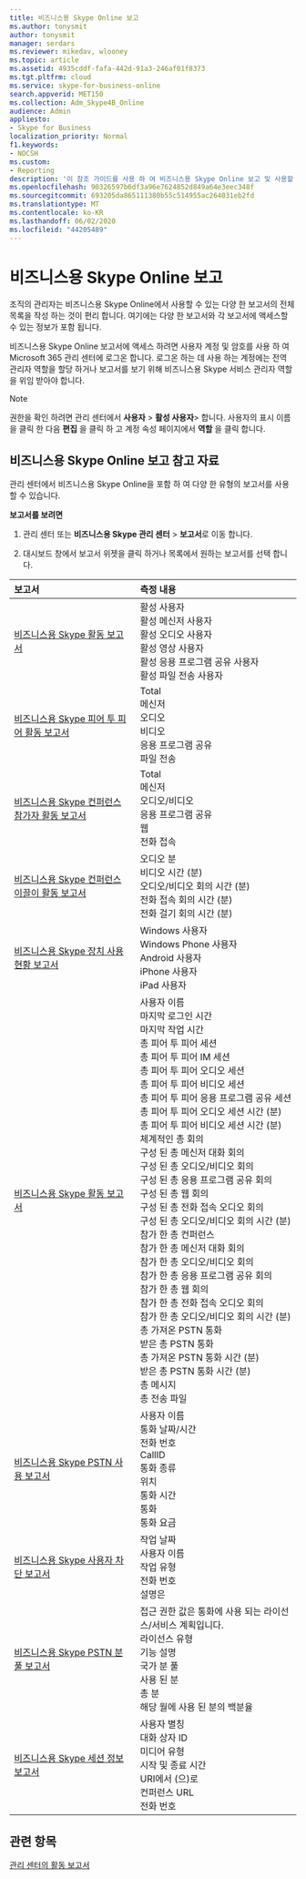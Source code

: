 ```yaml
---
title: 비즈니스용 Skype Online 보고
ms.author: tonysmit
author: tonysmit
manager: serdars
ms.reviewer: mikedav, wlooney
ms.topic: article
ms.assetid: 4935cddf-fafa-442d-91a3-246af01f8373
ms.tgt.pltfrm: cloud
ms.service: skype-for-business-online
search.appverid: MET150
ms.collection: Adm_Skype4B_Online
audience: Admin
appliesto:
- Skype for Business
localization_priority: Normal
f1.keywords:
- NOCSH
ms.custom:
- Reporting
description: '이 참조 가이드를 사용 하 여 비즈니스용 Skype Online 보고 및 사용할 수 있는 정보에 대해 알아보세요. '
ms.openlocfilehash: 90326597b6df3a96e7624852d849a64e3eec348f
ms.sourcegitcommit: 693205da865111380b55c514955ac264031eb2fd
ms.translationtype: MT
ms.contentlocale: ko-KR
ms.lasthandoff: 06/02/2020
ms.locfileid: "44205489"
---
```

# <a name="skype-for-business-online-reporting"></a>비즈니스용 Skype Online 보고

조직의 관리자는 비즈니스용 Skype Online에서 사용할 수 있는 다양 한 보고서의 전체 목록을 작성 하는 것이 편리 합니다. 여기에는 다양 한 보고서와 각 보고서에 액세스할 수 있는 정보가 포함 됩니다.
  
비즈니스용 Skype Online 보고서에 액세스 하려면 사용자 계정 및 암호를 사용 하 여 Microsoft 365 관리 센터에 로그온 합니다. 로그온 하는 데 사용 하는 계정에는 전역 관리자 역할을 할당 하거나 보고서를 보기 위해 비즈니스용 Skype 서비스 관리자 역할을 위임 받아야 합니다.
  
> [!NOTE]
> 권한을 확인 하려면 관리 센터에서 **사용자**  >  **활성 사용자**> 합니다. 사용자의 표시 이름을 클릭 한 다음 **편집** 을 클릭 하 고 계정 속성 페이지에서 **역할** 을 클릭 합니다.
  
## <a name="skype-for-business-online-reporting-reference"></a>비즈니스용 Skype Online 보고 참고 자료

관리 센터에서 비즈니스용 Skype Online을 포함 하 여 다양 한 유형의 보고서를 사용할 수 있습니다.
  
 **보고서를 보려면**
  
1. 관리 센터 또는 **비즈니스용 Skype 관리 센터**  >  **보고서**로 이동 합니다.
    
2. 대시보드 창에서 보고서 위젯을 클릭 하거나 목록에서 원하는 보고서를 선택 합니다.
    
|**보고서**|**측정 내용**|
|:-----|:-----|
|[비즈니스용 Skype 활동 보고서](activity-report.md) <br/> | 활성 사용자 <br/>  활성 메신저 사용자 <br/>  활성 오디오 사용자 <br/>  활성 영상 사용자 <br/>  활성 응용 프로그램 공유 사용자 <br/>  활성 파일 전송 사용자 <br/> |
|[비즈니스용 Skype 피어 투 피어 활동 보고서](peer-to-peer-activity-report.md) <br/> | Total <br/>  메신저 <br/>  오디오 <br/>  비디오 <br/>  응용 프로그램 공유 <br/>  파일 전송 <br/> |
|[비즈니스용 Skype 컨퍼런스 참가자 활동 보고서](conference-participant-activity-report.md) <br/> | Total <br/>  메신저 <br/>  오디오/비디오 <br/>  응용 프로그램 공유 <br/>  웹 <br/>  전화 접속 <br/> |
|[비즈니스용 Skype 컨퍼런스 이끌이 활동 보고서](conference-organizer-activity-report.md) <br/> | 오디오 분 <br/>  비디오 시간 (분) <br/>  오디오/비디오 회의 시간 (분) <br/>  전화 접속 회의 시간 (분) <br/>  전화 걸기 회의 시간 (분) <br/> |
|[비즈니스용 Skype 장치 사용 현황 보고서](device-usage-report.md) <br/> | Windows 사용자 <br/>  Windows Phone 사용자 <br/>  Android 사용자 <br/>  iPhone 사용자 <br/>  iPad 사용자 <br/> |
|[비즈니스용 Skype 활동 보고서](activity-report.md) <br/> | 사용자 이름 <br/>  마지막 로그인 시간 <br/>  마지막 작업 시간 <br/>  총 피어 투 피어 세션 <br/>  총 피어 투 피어 IM 세션 <br/>  총 피어 투 피어 오디오 세션 <br/>  총 피어 투 피어 비디오 세션 <br/>  총 피어 투 피어 응용 프로그램 공유 세션 <br/>  총 피어 투 피어 오디오 세션 시간 (분) <br/>  총 피어 투 피어 비디오 세션 시간 (분) <br/>  체계적인 총 회의 <br/>  구성 된 총 메신저 대화 회의 <br/>  구성 된 총 오디오/비디오 회의 <br/>  구성 된 총 응용 프로그램 공유 회의 <br/>  구성 된 총 웹 회의 <br/>  구성 된 총 전화 접속 오디오 회의 <br/>  구성 된 총 오디오/비디오 회의 시간 (분) <br/>  참가 한 총 컨퍼런스 <br/>  참가 한 총 메신저 대화 회의 <br/>  참가 한 총 오디오/비디오 회의 <br/>  참가 한 총 응용 프로그램 공유 회의 <br/>  참가 한 총 웹 회의 <br/>  참가 한 총 전화 접속 오디오 회의 <br/>  참가 한 총 오디오/비디오 회의 시간 (분) <br/>  총 가져온 PSTN 통화 <br/>  받은 총 PSTN 통화 <br/>  총 가져온 PSTN 통화 시간 (분) <br/>  받은 총 PSTN 통화 시간 (분) <br/>  총 메시지 <br/>  총 전송 파일 <br/> |
|[비즈니스용 Skype PSTN 사용 보고서](pstn-usage-report.md) <br/>  | 사용자 이름 <br/>  통화 날짜/시간 <br/>  전화 번호 <br/>  CallID <br/>  통화 종류 <br/>  위치 <br/>  통화 시간 <br/>  통화 <br/>  통화 요금 <br/> |
|[비즈니스용 Skype 사용자 차단 보고서](users-blocked-report.md) <br/> | 작업 날짜 <br/>  사용자 이름 <br/>  작업 유형 <br/>  전화 번호 <br/>  설명은 <br/> |
|[비즈니스용 Skype PSTN 분 풀 보고서](pstn-minute-pools-report.md) <br/> | 접근 권한 값은 통화에 사용 되는 라이선스/서비스 계획입니다. <br/> 라이선스 유형 <br/> 기능 설명 <br/> 국가 분 풀  <br/> 사용 된 분 <br/> 총 분 <br/> 해당 월에 사용 된 분의 백분율 <br/> |
|[비즈니스용 Skype 세션 정보 보고서](session-details-report.md) <br/> | 사용자 별칭 <br/> 대화 상자 ID  <br/> 미디어 유형  <br/> 시작 및 종료 시간 <br/> URI에서 (으)로 <br/> 컨퍼런스 URL <br/> 전화 번호 <br/> |
 
## <a name="related-topics"></a>관련 항목
[관리 센터의 활동 보고서](https://support.office.com/article/0d6dfb17-8582-4172-a9a9-aed798150263)

  
 